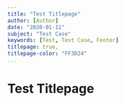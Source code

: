 ```yaml
---
title: "Test Titlepage"
author: [Author]
date: "2020-01-11"
subject: "Test Case"
keywords: [Test, Test Case, Footer]
titlepage: true,
titlepage-color: "FF3D24"
...
```


# Test Titlepage